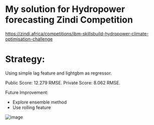 # My solution for Hydropower forecasting Zindi Competition
https://zindi.africa/competitions/ibm-skillsbuild-hydropower-climate-optimisation-challenge

# Strategy:
Using simple lag feature and lightgbm as regressor. 

Public Score: 12.279 RMSE. Private Score: 8.062 RMSE.

Future Improvement:
- Explore ensemble method 
- Use rolling feature

![image](https://github.com/user-attachments/assets/3c901b97-fb18-491e-aa99-c9221d2d35a2)
